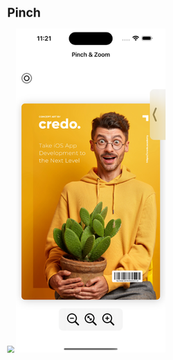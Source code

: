 # Pinch

<img src="https://github.com/ozturkbasrii/Pinch/blob/main/Pinch-1.png"  height="750">
<img src="https://github.com/ozturkbasrii/Pinch/blob/main/Pinch-2.png"  height="750">
